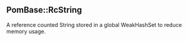 ## PomBase::RcString

A reference counted String stored in a global WeakHashSet to reduce
memory usage.

